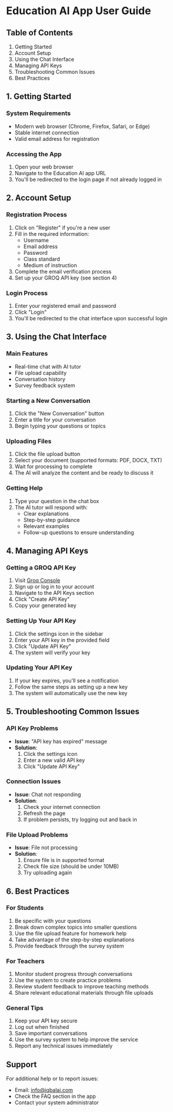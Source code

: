 # Education AI App User Guide

## Table of Contents
1. Getting Started
2. Account Setup
3. Using the Chat Interface
4. Managing API Keys
5. Troubleshooting Common Issues
6. Best Practices

## 1. Getting Started

### System Requirements
- Modern web browser (Chrome, Firefox, Safari, or Edge)
- Stable internet connection
- Valid email address for registration

### Accessing the App
1. Open your web browser
2. Navigate to the Education AI app URL
3. You'll be redirected to the login page if not already logged in

## 2. Account Setup

### Registration Process
1. Click on "Register" if you're a new user
2. Fill in the required information:
   - Username
   - Email address
   - Password
   - Class standard
   - Medium of instruction
3. Complete the email verification process
4. Set up your GROQ API key (see section 4)

### Login Process
1. Enter your registered email and password
2. Click "Login"
3. You'll be redirected to the chat interface upon successful login

## 3. Using the Chat Interface

### Main Features
- Real-time chat with AI tutor
- File upload capability
- Conversation history
- Survey feedback system

### Starting a New Conversation
1. Click the "New Conversation" button
2. Enter a title for your conversation
3. Begin typing your questions or topics

### Uploading Files
1. Click the file upload button
2. Select your document (supported formats: PDF, DOCX, TXT)
3. Wait for processing to complete
4. The AI will analyze the content and be ready to discuss it

### Getting Help
1. Type your question in the chat box
2. The AI tutor will respond with:
   - Clear explanations
   - Step-by-step guidance
   - Relevant examples
   - Follow-up questions to ensure understanding

## 4. Managing API Keys

### Getting a GROQ API Key
1. Visit [Groq Console](https://console.groq.com/keys)
2. Sign up or log in to your account
3. Navigate to the API Keys section
4. Click "Create API Key"
5. Copy your generated key

### Setting Up Your API Key
1. Click the settings icon in the sidebar
2. Enter your API key in the provided field
3. Click "Update API Key"
4. The system will verify your key

### Updating Your API Key
1. If your key expires, you'll see a notification
2. Follow the same steps as setting up a new key
3. The system will automatically use the new key

## 5. Troubleshooting Common Issues

### API Key Problems
- **Issue**: "API key has expired" message
- **Solution**: 
  1. Click the settings icon
  2. Enter a new valid API key
  3. Click "Update API Key"

### Connection Issues
- **Issue**: Chat not responding
- **Solution**:
  1. Check your internet connection
  2. Refresh the page
  3. If problem persists, try logging out and back in

### File Upload Problems
- **Issue**: File not processing
- **Solution**:
  1. Ensure file is in supported format
  2. Check file size (should be under 10MB)
  3. Try uploading again

## 6. Best Practices

### For Students
1. Be specific with your questions
2. Break down complex topics into smaller questions
3. Use the file upload feature for homework help
4. Take advantage of the step-by-step explanations
5. Provide feedback through the survey system

### For Teachers
1. Monitor student progress through conversations
2. Use the system to create practice problems
3. Review student feedback to improve teaching methods
4. Share relevant educational materials through file uploads

### General Tips
1. Keep your API key secure
2. Log out when finished
3. Save important conversations
4. Use the survey system to help improve the service
5. Report any technical issues immediately

## Support
For additional help or to report issues:
- Email: info@iqbalai.com
- Check the FAQ section in the app
- Contact your system administrator 